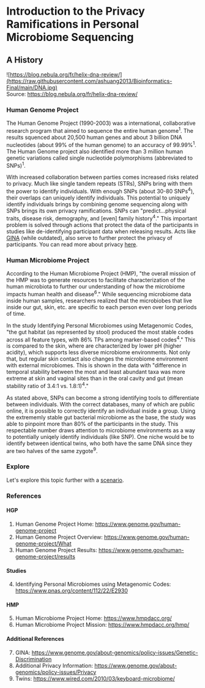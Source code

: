 # Introduction to the Privacy Ramifications in Personal Microbiome Sequencing

## A History
![https://blog.nebula.org/fr/helix-dna-review/](https://raw.githubusercontent.com/ashuang2013/Bioinformatics-Final/main/DNA.jpg) <br/>
Source: https://blog.nebula.org/fr/helix-dna-review/ <br/>

### Human Genome Project
The Human Genome Project (1990-2003) was a international, collaborative research program that aimed to sequence the entire human genome<sup>1</sup>. The results squenced about 20,500 human genes and about 3 billion DNA nucleotides (about 99% of the human genome) to an accuracy of 99.99%<sup>1</sup>. The Human Genome project also identified more than 3 million human genetic variations called single nucleotide polymorphisms (abbreviated to SNPs)<sup>1</sup>. <br/>

With increased collaboration between parties comes increased risks related to privacy. Much like single tandem repeats (STRs), SNPs bring with them the power to identify individuals. With enough SNPs (about 30-80 SNPs<sup>4</sup>), their overlaps can uniquely identify individuals. This potential to uniquely identify individuals brings by combining genome sequencing along with SNPs brings its own privacy ramifications. SNPs can "predict...physical traits, disease risk, demography, and [even] family history<sup>4</sup>." This important problem is solved through actions that protect the data of the participants in studies like de-identifying participant data when releasing results. Acts like [GINA](https://www.genome.gov/about-genomics/policy-issues/Genetic-Discrimination) (while outdated), also serve to further protect the privacy of participants. You can read more about privacy [here](https://www.genome.gov/about-genomics/policy-issues/Privacy).

### Human Microbiome Project
According to the Human Microbiome Project (HMP), "the overall mission of the HMP was to generate resources to facilitate characterization of the human microbiota to further our understanding of how the microbiome impacts human health and disease<sup>6</sup>." While sequencing microbiome data inside human samples, researchers realized that the microbiobes that live inside our gut, skin, etc. are specific to each person even over long periods of time. 

In the study Identifying Personal Microbiomes using Metagenomic Codes, "the gut habitat (as represented by stool) produced the most stable codes across all feature types, with 86% TPs among marker-based codes<sup>4</sup>." This is compared to the skin, where are characterized by lower pH (higher acidity), which supports less diverse microbiome environments. Not only that, but regular skin contact also changes the microbiome environment with external microbiomes. This is shown in the data with "difference in temporal stability between the most and least abundant taxa was more extreme at skin and vaginal sites than in the oral cavity and gut (mean stability ratio of 3.4:1 vs. 1.8:1)<sup>4</sup>."

As stated above, SNPs can become a strong identifying tools to differentiate between individuals. With the correct databases, many of which are public online, it is possible to correctly identify an individual inside a group. Using the extrememly stable gut bacterial microbiome as the base, the study was able to pinpoint more than 80% of the participants in the study. This respectable number draws attention to microbiome environments as a way to potentially uniqely identify individuals (like SNP). One niche would be to identify between identical twins, who both have the same DNA since they are two halves of the same zygote<sup>9</sup>.
### Explore
Let's explore this topic further with a [scenario](https://ashuang2013.github.io/Bioinformatics-Final/SetUpScenario).

### References
#### HGP
1. Human Genome Project Home:     https://www.genome.gov/human-genome-project <br/>
2. Human Genome Project Overview: https://www.genome.gov/human-genome-project/What <br/>
3. Human Genome Project Results:  https://www.genome.gov/human-genome-project/results

#### Studies
4. Identifying Personal Microbiomes using Metagenomic Codes: https://www.pnas.org/content/112/22/E2930

#### HMP
5. Human Microbiome Project Home: https://www.hmpdacc.org/ <br/>
6. Human Microbiome Project Mission: https://www.hmpdacc.org/hmp/

#### Additional References
7. GINA: https://www.genome.gov/about-genomics/policy-issues/Genetic-Discrimination <br/>
8. Additional Privacy Information: https://www.genome.gov/about-genomics/policy-issues/Privacy
9. Twins: https://www.wired.com/2010/03/keyboard-microbiome/

